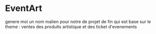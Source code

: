 # EventArt
genere moi un nom malien pour notre de projet de fin qui est base sur le theme : ventes des produits artistique et des ticket d'evenements
